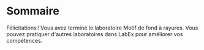 # Sommaire

Félicitations ! Vous avez terminé le laboratoire Motif de fond à rayures. Vous pouvez pratiquer d'autres laboratoires dans LabEx pour améliorer vos compétences.
